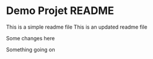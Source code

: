 # Demo Projet README

This is a simple readme file
This is an updated readme file

Some changes here

Something going on
